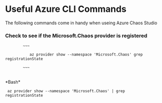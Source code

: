 # Useful Azure CLI Commands
The following commands come in handy when useing Azure Chaos Studio

### Check to see if the Microsoft.Chaos provider is registered <br>

            ~~~
            
               az provider show --namespace 'Microsoft.Chaos' grep registrationState
            
            ~~~

<br>
*Bash*

   ~~~
    az provider show --namespace 'Microsoft.Chaos' | grep registrationState
   ~~~
    
    
